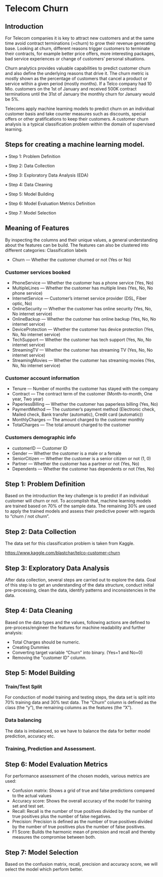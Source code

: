 # Telecom Churn
## Introduction

For Telecom companies it is key to attract new customers and at the same time avoid contract terminations (=churn) to grow their revenue generating base. Looking at churn, different reasons trigger customers to terminate their contracts, for example better price offers, more interesting packages, bad service experiences or change of customers’ personal situations.

Churn analytics provides valuable capabilities to predict customer churn and also define the underlying reasons that drive it. The churn metric is mostly shown as the percentage of customers that cancel a product or service within a given period (mostly months). If a Telco company had 10 Mio. customers on the 1st of January and received 500K contract terminations until the 31st of January the monthly churn for January would be 5%.

Telecoms apply machine learning models to predict churn on an individual customer basis and take counter measures such as discounts, special offers or other gratifications to keep their customers. A customer churn analysis is a typical classification problem within the domain of supervised learning.



## Steps for creating a machine learning model.

•	Step 1: Problem Definition

•	Step 2: Data Collection

•	Step 3: Exploratory Data Analysis (EDA)

•	Step 4: Data Cleaning

•	Step 5: Model Building

•	Step 6: Model Evaluation Metrics Definition

•	Step 7: Model Selection



## Meaning of Features
By inspecting the columns and their unique values, a general understanding about the features can be build. The features can also be clustered into different categories:
Classification labels
- Churn — Whether the customer churned or not (Yes or No)
### Customer services booked

-	PhoneService — Whether the customer has a phone service (Yes, No)
-	MultipleLines — Whether the customer has multiple lines (Yes, No, No phone service)
-	InternetService — Customer’s internet service provider (DSL, Fiber optic, No)
-	OnlineSecurity — Whether the customer has online security (Yes, No, No internet service)
-	OnlineBackup — Whether the customer has online backup (Yes, No, No internet service)
-	DeviceProtection — Whether the customer has device protection (Yes, No, No internet service)
-	TechSupport — Whether the customer has tech support (Yes, No, No internet service)
-	StreamingTV — Whether the customer has streaming TV (Yes, No, No internet service)
-	StreamingMovies — Whether the customer has streaming movies (Yes, No, No internet service)
### Customer account information
-	Tenure — Number of months the customer has stayed with the company
-	Contract — The contract term of the customer (Month-to-month, One year, Two year)
-	PaperlessBilling — Whether the customer has paperless billing (Yes, No)
-	PaymentMethod — The customer’s payment method (Electronic check, Mailed check, Bank transfer (automatic), Credit card (automatic))
-	MonthlyCharges — The amount charged to the customer monthly
-	TotalCharges — The total amount charged to the customer
### Customers demographic info
-	customerID — Customer ID
-	Gender — Whether the customer is a male or a female
-	SeniorCitizen — Whether the customer is a senior citizen or not (1, 0)
-	Partner — Whether the customer has a partner or not (Yes, No)
-	Dependents — Whether the customer has dependents or not (Yes, No)



## Step 1: Problem Definition
Based on the introduction the key challenge is to predict if an individual customer will churn or not. To accomplish that, machine learning models are trained based on 70% of the sample data. The remaining 30% are used to apply the trained models and assess their predictive power with regards to “churn / not churn”.
## Step 2: Data Collection

The data set for this classification problem is taken from Kaggle.

https://www.kaggle.com/blastchar/telco-customer-churn


## Step 3: Exploratory Data Analysis

After data collection, several steps are carried out to explore the data. Goal of this step is to get an understanding of the data structure, conduct initial pre-processing, clean the data, identify patterns and inconsistencies in the data.
## Step 4: Data Cleaning

 Based on the data types and the values, following actions are defined to pre-process/engineer the features for machine readability and further analysis:

-	Total Charges should be numeric.
-	Creating Dummies 
-	Converting target variable “Churn” into binary. (Yes=1 and No=0)
-	Removing the "customer ID" column.

## Step 5: Model Building

### Train/Test Split
For conduction of model training and testing steps, the data set is split into 70% training data and 30% test data. The “Churn” column is defined as the class (the “y”), the remaining columns as the features (the “X”).

### Data balancing
The data is imbalanced, so we have to balance the data for better model prediction, accuracy etc.

### Training, Prediction and Assessment.
## Step 6: Model Evaluation Metrics

For performance assessment of the chosen models, various metrics are used:
-	Confusion matrix: Shows a grid of true and false predictions compared to the actual values
-	Accuracy score: Shows the overall accuracy of the model for training set and test set.
-	Recall: Recall is the number of true positives divided by the number of true positives plus the number of false negatives.
-	Precision: Precision is defined as the number of true positives divided by the number of true positives plus the number of false positives.
-	F1 Score: Builds the harmonic mean of precision and recall and thereby measures the compromise between both.

## Step 7: Model Selection

Based on the confusion matrix, recall, precision and accuracy score, we will select the model which perform better.
